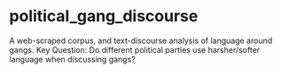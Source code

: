 # political_gang_discourse
A web-scraped corpus, and text-discourse analysis of language around gangs.  Key Question: Do different political parties use harsher/softer language when discussing gangs?
